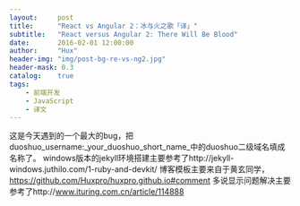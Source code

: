 ```yaml
---
layout:     post
title:      "React vs Angular 2：冰与火之歌「译」"
subtitle:   "React versus Angular 2: There Will Be Blood"
date:       2016-02-01 12:00:00
author:     "Hux"
header-img: "img/post-bg-re-vs-ng2.jpg"
header-mask: 0.3
catalog:    true
tags:
    - 前端开发
    - JavaScript
    - 译文
---
```

这是今天遇到的一个最大的bug，把duoshuo_username:_your_duoshuo_short_name_中的duoshuo二级域名填成名称了。
windows版本的jekyll环境搭建主要参考了http://jekyll-windows.juthilo.com/1-ruby-and-devkit/
博客模板主要来自于黄玄同学，https://github.com/Huxpro/huxpro.github.io#comment
多说显示问题解决主要参考了http://www.ituring.com.cn/article/114888